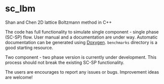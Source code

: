# sc_lbm
Shan and Chen 2D lattice Boltzmann method in C++

The code has full functionality to simulate single component - single phase (SC-SP) flow. User manual and a documentation are under way. Automatic documentation can be generated using [Doxygen](https://doxygen.nl/). `benchmarks` directory is a good starting resource.

Two component - two phase version is currently under development. This process should not break the existing SC-SP functionality. 

The users are encourages to report any issues or bugs. Improvement ideas are welcome!



